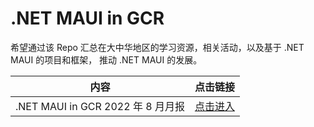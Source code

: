 # **.NET MAUI in GCR**

希望通过该 Repo 汇总在大中华地区的学习资源，相关活动，以及基于 .NET MAUI 的项目和框架， 推动 .NET MAUI 的发展。


|  内容  | 点击链接 |
|  ----  | ----  |
| .NET MAUI in GCR 2022 年 8 月月报   | <a href="./monthly_report/2022/08/report_aug.md">点击进入</a> |



